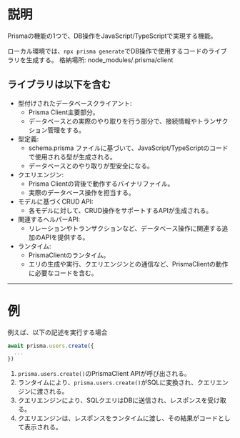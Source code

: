 # 説明
Prismaの機能の1つで、DB操作をJavaScript/TypeScriptで実現する機能。

ローカル環境では、`npx prisma generate`でDB操作で使用するコードのライブラリを生成する。
格納場所: node_modules/.prisma/client

## ライブラリは以下を含む
 - 型付けされたデータベースクライアント:
   - Prisma Client主要部分。
   - データベースとの実際のやり取りを行う部分で、接続情報やトランザクション管理をする。
 - 型定義:
   - schema.prisma ファイルに基づいて、JavaScript/TypeScriptのコードで使用される型が生成される。
   - データベースとのやり取りが型安全になる。
 - クエリエンジン:
   - Prisma Clientの背後で動作するバイナリファイル。
   - 実際のデータベース操作を担当する。
 - モデルに基づくCRUD API:
   - 各モデルに対して、CRUD操作をサポートするAPIが生成される。
 - 関連するヘルパーAPI:
   - リレーションやトランザクションなど、データベース操作に関連する追加のAPIを提供する。
 - ランタイム:
   - PrismaClientのランタイム。
   - エリの生成や実行、クエリエンジンとの通信など、PrismaClientの動作に必要なコードを含む。

***
# 例
例えば、以下の記述を実行する場合
```javascript
await prisma.users.create({
  ...
})
```
1. `prisma.users.create()`のPrismaClient APIが呼び出される。
2. ランタイムにより、`prisma.users.create()`がSQLに変換され、クエリエンジンに渡される。
3. クエリエンジンにより、SQLクエリはDBに送信され、レスポンスを受け取る。
4. クエリエンジンは、レスポンスをランタイムに渡し、その結果がコードとして表示される。



